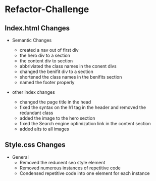 # Refactor-Challenge

## Index.html Changes
  * Semantic Changes
      * created a nav out of first div
      * the hero div to a section
      * the content div to section
      * abbriviated the class names in the conent divs
      * changed the benifit div to a section
      * shortened the class names in the benifits section
      * named the footer properly 
      
  * other index changes
      * changed the page title in the head
      * fixed the syntax on the h1 tag in the header and removed the redundant class
      * added the image to the hero section 
      * fixed the Search engine optimization link in the content section
      * added alts to all images
  
  ## Style.css Changes
   * General
      * Removed the redunent seo style element
      * Removed numerous instances of repetitive code 
      * Condensed repetitive code into one element for each instance

